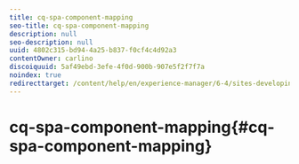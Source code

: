 ```yaml
---
title: cq-spa-component-mapping
seo-title: cq-spa-component-mapping
description: null
seo-description: null
uuid: 4802c315-bd94-4a25-b837-f0cf4c4d92a3
contentOwner: carlino
discoiquuid: 5af49ebd-3efe-4f0d-900b-907e5f2f7f7a
noindex: true
redirecttarget: /content/help/en/experience-manager/6-4/sites-developing/reference-materials
---
```


# cq-spa-component-mapping{#cq-spa-component-mapping}

